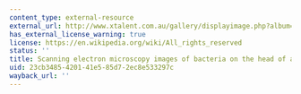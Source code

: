 ```yaml
---
content_type: external-resource
external_url: http://www.xtalent.com.au/gallery/displayimage.php?album=random&cat=0&pos=-364
has_external_license_warning: true
license: https://en.wikipedia.org/wiki/All_rights_reserved
status: ''
title: Scanning electron microscopy images of bacteria on the head of a pin
uid: 23cb3485-4201-41e5-85d7-2ec8e533297c
wayback_url: ''
---
```

